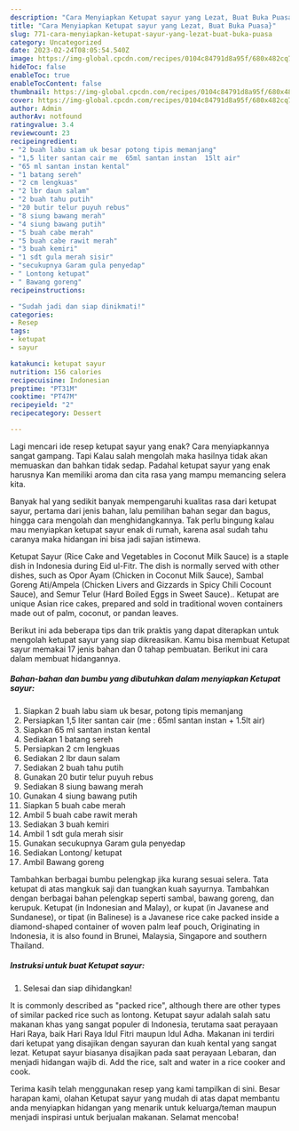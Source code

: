 ```yaml
---
description: "Cara Menyiapkan Ketupat sayur yang Lezat, Buat Buka Puasa}"
title: "Cara Menyiapkan Ketupat sayur yang Lezat, Buat Buka Puasa}"
slug: 771-cara-menyiapkan-ketupat-sayur-yang-lezat-buat-buka-puasa
category: Uncategorized
date: 2023-02-24T08:05:54.540Z
image: https://img-global.cpcdn.com/recipes/0104c84791d8a95f/680x482cq70/ketupat-sayur-foto-resep-utama.jpg
hideToc: false
enableToc: true
enableTocContent: false
thumbnail: https://img-global.cpcdn.com/recipes/0104c84791d8a95f/680x482cq70/ketupat-sayur-foto-resep-utama.jpg
cover: https://img-global.cpcdn.com/recipes/0104c84791d8a95f/680x482cq70/ketupat-sayur-foto-resep-utama.jpg
author: Admin
authorAv: notfound
ratingvalue: 3.4
reviewcount: 23
recipeingredient:
- "2 buah labu siam uk besar potong tipis memanjang"
- "1,5 liter santan cair me  65ml santan instan  15lt air"
- "65 ml santan instan kental"
- "1 batang sereh"
- "2 cm lengkuas"
- "2 lbr daun salam"
- "2 buah tahu putih"
- "20 butir telur puyuh rebus"
- "8 siung bawang merah"
- "4 siung bawang putih"
- "5 buah cabe merah"
- "5 buah cabe rawit merah"
- "3 buah kemiri"
- "1 sdt gula merah sisir"
- "secukupnya Garam gula penyedap"
- " Lontong ketupat"
- " Bawang goreng"
recipeinstructions:

- "Sudah jadi dan siap dinikmati!"
categories:
- Resep
tags:
- ketupat
- sayur

katakunci: ketupat sayur 
nutrition: 156 calories
recipecuisine: Indonesian
preptime: "PT31M"
cooktime: "PT47M"
recipeyield: "2"
recipecategory: Dessert

---
```



Lagi mencari ide resep ketupat sayur yang enak? Cara menyiapkannya sangat gampang. Tapi Kalau salah mengolah maka hasilnya tidak akan memuaskan dan bahkan tidak sedap. Padahal ketupat sayur yang enak harusnya Kan memiliki aroma dan cita rasa yang mampu memancing selera kita.


Banyak hal yang sedikit banyak mempengaruhi kualitas rasa dari ketupat sayur, pertama dari jenis bahan, lalu pemilihan bahan segar dan bagus, hingga cara mengolah dan menghidangkannya. Tak perlu bingung kalau mau menyiapkan ketupat sayur enak di rumah, karena asal sudah tahu caranya maka hidangan ini bisa jadi sajian istimewa.

Ketupat Sayur (Rice Cake and Vegetables in Coconut Milk Sauce) is a staple dish in Indonesia during Eid ul-Fitr. The dish is normally served with other dishes, such as Opor Ayam (Chicken in Coconut Milk Sauce), Sambal Goreng Ati/Ampela (Chicken Livers and Gizzards in Spicy Chili Cocount Sauce), and Semur Telur (Hard Boiled Eggs in Sweet Sauce).. Ketupat are unique Asian rice cakes, prepared and sold in traditional woven containers made out of palm, coconut, or pandan leaves.


Berikut ini ada beberapa tips dan trik praktis yang dapat diterapkan untuk mengolah ketupat sayur yang siap dikreasikan. Kamu bisa membuat Ketupat sayur memakai 17 jenis bahan dan 0 tahap pembuatan. Berikut ini cara dalam membuat hidangannya.

<!--inarticleads1-->

##### Bahan-bahan dan bumbu yang dibutuhkan dalam menyiapkan Ketupat sayur:

1. Siapkan 2 buah labu siam uk besar, potong tipis memanjang
1. Persiapkan 1,5 liter santan cair (me : 65ml santan instan + 1.5lt air)
1. Siapkan 65 ml santan instan kental
1. Sediakan 1 batang sereh
1. Persiapkan 2 cm lengkuas
1. Sediakan 2 lbr daun salam
1. Sediakan 2 buah tahu putih
1. Gunakan 20 butir telur puyuh rebus
1. Sediakan 8 siung bawang merah
1. Gunakan 4 siung bawang putih
1. Siapkan 5 buah cabe merah
1. Ambil 5 buah cabe rawit merah
1. Sediakan 3 buah kemiri
1. Ambil 1 sdt gula merah sisir
1. Gunakan secukupnya Garam gula penyedap
1. Sediakan  Lontong/ ketupat
1. Ambil  Bawang goreng


Tambahkan berbagai bumbu pelengkap jika kurang sesuai selera. Tata ketupat di atas mangkuk saji dan tuangkan kuah sayurnya. Tambahkan dengan berbagai bahan pelengkap seperti sambal, bawang goreng, dan kerupuk. Ketupat (in Indonesian and Malay), or kupat (in Javanese and Sundanese), or tipat (in Balinese) is a Javanese rice cake packed inside a diamond-shaped container of woven palm leaf pouch, Originating in Indonesia, it is also found in Brunei, Malaysia, Singapore and southern Thailand. 

<!--inarticleads2-->

##### Instruksi untuk buat Ketupat sayur:


1. Selesai dan siap dihidangkan!

It is commonly described as &#34;packed rice&#34;, although there are other types of similar packed rice such as lontong. Ketupat sayur adalah salah satu makanan khas yang sangat populer di Indonesia, terutama saat perayaan Hari Raya, baik Hari Raya Idul Fitri maupun Idul Adha. Makanan ini terdiri dari ketupat yang disajikan dengan sayuran dan kuah kental yang sangat lezat. Ketupat sayur biasanya disajikan pada saat perayaan Lebaran, dan menjadi hidangan wajib di. Add the rice, salt and water in a rice cooker and cook. 

Terima kasih telah menggunakan resep yang kami tampilkan di sini. Besar harapan kami, olahan Ketupat sayur yang mudah di atas dapat membantu anda menyiapkan hidangan yang menarik untuk keluarga/teman maupun menjadi inspirasi untuk berjualan makanan. Selamat mencoba!
